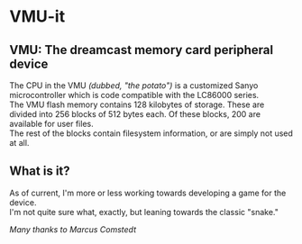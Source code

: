 VMU-it
======

VMU: The dreamcast memory card peripheral device  
------------------------------------------------

The CPU in the VMU _(dubbed, "the potato")_ is a customized Sanyo microcontroller which is code compatible with the LC86000 series.  
The VMU flash memory contains 128 kilobytes of storage. These are divided into 256 blocks of 512 bytes each. Of these blocks, 200 are available for user files.  
The rest of the blocks contain filesystem information, or are simply not used at all.  

  
  
What is it?
-----------
  
As of current, I'm more or less working towards developing a game for the device.  
I'm not quite sure what, exactly, but leaning towards the classic "snake."
  
  
  


_Many thanks to Marcus Comstedt_
